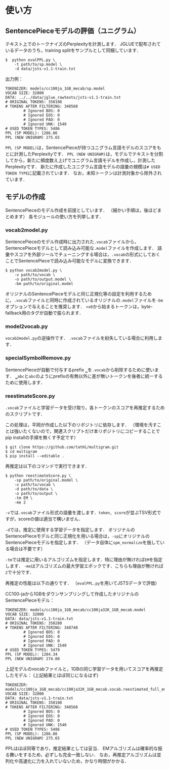# 使い方
## SentencePieceモデルの評価（ユニグラム）
テキスト上でのトークナイズのPerplexityを計測します．
JGLUEで配布されているデータのうち，training splitをサンプルとして同梱しています．

```
$  python evalPPL.py \
    -t path/to/sp.model \
    -d data/jsts-v1.1-train.txt
```

出力例：
```
TOKENIZER: models/cc100ja_1GB_mecab/sp.model
VOCAB SIZE: 32000
DATA: ../../data/jglue_rawtexts/jsts-v1.1-train.txt
# ORIGINAL TOKENS: 350108
# TOKENS AFTER FILTERING: 348568
        # Ignored BOS: 0
        # Ignored EOS: 0
        # Ignored PAD: 0
        # Ignored UNK: 1540
# USED TOKEN TYPES: 5486
PPL (SP MODEL): 1286.86
PPL (NEW UNIGRAM) 275.65
```

`PPL (SP MODEL)`は，SentencePieceが持つユニグラム言語モデルのスコアをもとに計測したPerplexityです．
`PPL (NEW UNIGRAM)`は，モデルでテキストを分割してから，新たに頻度数え上げでユニグラム言語モデルを作成し，計測したPerplexityです．
新たに作成したユニグラム言語モデルの語彙の規模は`# USED TOKEN TYPE`に記載されています．
なお，未知トークンは計測対象から除外されています．

## モデルの作成
SentencePieceのモデル作成を前提としています．
（細かい手順は，後ほどまとめます）
各モジュールの使い方を列挙します．

### vocab2model.py
SentencePieceのモデル作成時に出力された`.vocab`ファイルから，SentencePieceモデルとして読み込み可能な`.model`ファイルを作成します．
語彙やスコアを外部ツールでチューニングする場合は，`.vocab`の形式にしておくことでSentencePieceで読み込み可能なモデルに変換できます．

```
$ python vocab2model.py \
    -v path/to/vocab \
    -o path/to/output.model \
    -bm path/to/original.model
```

オリジナルのSentencePieceモデルと同じ正規化等の設定を利用するために，`.vocab`ファイルと同時に作成されているオリジナルの`.model`ファイルを`-bm`オプションで与えることを推奨します．
`<x0`から始まるトークンは，byte-fallback用のタグが自動で振られます．

### model2vocab.py
`vocab2model.py`の逆操作です．
`.vocab`ファイルを紛失している場合に利用します．

### specialSymbolRemove.py
SentencePieceが自動で付与するprefix `▁`を`.vocab`から削除するために使います．
`▁abc`と`abc`のようにprefixの有無以外に差が無いトークンを後者に統一するために使用します．

### reestimateScore.py
`.vocab`ファイルと学習データを受け取り，各トークンのスコアを再推定するためのスクリプトです．

この処理は，平岡が作成した以下のリポジトリに依存します．
（環境を汚すことは強いたくないので，関連スクリプトだけ本リポジトリにコピーすることでpip installの手順を無くす予定です）
```
$ git clone https://github.com/tatHi/multigram.git
$ cd multigram
$ pip install --editable .
```

再推定は以下のコマンドで実行できます．
```
$ python reestimateScore.py \
    -sp path/to/original.model \
    -v path/to/vocab \
    -d path/to/data \
    -o path/to/output \
    -tm EM \
    -me 2
```

`-v`では`.vocab`ファイル形式の語彙を渡します．`token, score`が並ぶTSV形式ですが，scoreの値は適当で構いません．

`-d`では，推定に使用する学習データを指定します．
オリジナルのSentencePieceモデルと同じ正規化を用いる場合は，`-sp`にオリジナルのSentencePieceモデルを指定します．
（データ自体に`spm_normalize`を施している場合は不要です）

`-tm`では推定に用いるアルゴリズムを指定します．特に理由が無ければ`EM`を指定します．
`-me`はアルゴリズムの最大学習エポックです．こちらも理由が無ければ`2`で十分です．


再推定の性能は以下の通りです．
（`evalPPL.py`を用いてJSTSデータで評価）

CC100-jaから1GBをダウンサンプリングして作成したオリジナルのSentencePieceモデル：
```
TOKENIZER: models/cc100ja_1GB_mecab/cc100ja32K_1GB_mecab.model
VOCAB SIZE: 32000
DATA: data/jsts-v1.1-train.txt
# ORIGINAL TOKENS: 350280
# TOKENS AFTER FILTERING: 348740
        # Ignored BOS: 0
        # Ignored EOS: 0
        # Ignored PAD: 0
        # Ignored UNK: 1540
# USED TOKEN TYPES: 5479
PPL (SP MODEL): 1204.34
PPL (NEW UNIGRAM) 274.00
```

上記モデルのvocabファイルと，1GBの同じ学習データを用いてスコアを再推定したモデル：
(上記結果とほぼ同じになるはず)
```
TOKENIZER: models/cc100ja_1GB_mecab/cc100ja32K_1GB_mecab.vocab.reestimated_full_em2ep.model
VOCAB SIZE: 32000
DATA: data/jsts-v1.1-train.txt
# ORIGINAL TOKENS: 350108
# TOKENS AFTER FILTERING: 348568
        # Ignored BOS: 0
        # Ignored EOS: 0
        # Ignored PAD: 0
        # Ignored UNK: 1540
# USED TOKEN TYPES: 5486
PPL (SP MODEL): 1286.86
PPL (NEW UNIGRAM) 275.65
```

PPLはほぼ同等であり，推定結果としては妥当．
EMアルゴリズムは確率的な振る舞いをするため，必ずしも完全一致しない．
なお，再推定アルゴリズムは並列化や高速化に力を入れていないため，かなり時間がかかる．